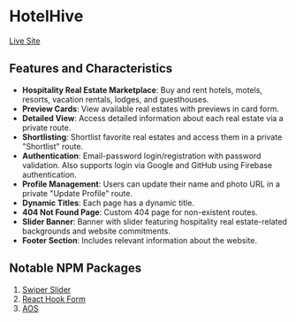 # HotelHive

[Live Site](https://b9a9-real-estate-a0416.web.app)

## Features and Characteristics

- **Hospitality Real Estate Marketplace**: Buy and rent hotels, motels, resorts, vacation rentals, lodges, and guesthouses.
- **Preview Cards**: View available real estates with previews in card form.
- **Detailed View**: Access detailed information about each real estate via a private route.
- **Shortlisting**: Shortlist favorite real estates and access them in a private "Shortlist" route.
- **Authentication**: Email-password login/registration with password validation. Also supports login via Google and GitHub using Firebase authentication.
- **Profile Management**: Users can update their name and photo URL in a private "Update Profile" route.
- **Dynamic Titles**: Each page has a dynamic title.
- **404 Not Found Page**: Custom 404 page for non-existent routes.
- **Slider Banner**: Banner with slider featuring hospitality real estate-related backgrounds and website commitments.
- **Footer Section**: Includes relevant information about the website.

## Notable NPM Packages

1. [Swiper Slider](https://swiperjs.com/)
2. [React Hook Form](https://react-hook-form.com/)
3. [AOS](https://www.npmjs.com/package/aos)
